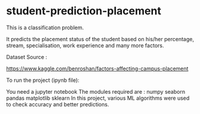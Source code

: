 # student-prediction-placement
This is a classification problem.

It predicts the placement status of the student based on his/her percentage, stream, specialisation, work experience and many more factors.

Dataset Source :

https://www.kaggle.com/benroshan/factors-affecting-campus-placement

To run the project (ipynb file):

You need a jupyter notebook
The modules required are :
numpy
seaborn
pandas
matplotlib
sklearn
In this project, various ML algorithms were used to check accuracy and better predictions.
